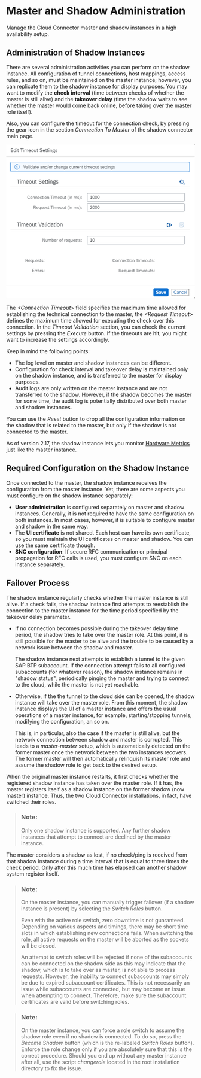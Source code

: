 <!-- loio7f57de170fbd4405ab485880772af1f1 -->

# Master and Shadow Administration

Manage the Cloud Connector master and shadow instances in a high availability setup.



## Administration of Shadow Instances

There are several administration activities you can perform on the shadow instance. All configuration of tunnel connections, host mappings, access rules, and so on, must be maintained on the master instance; however, you can replicate them to the shadow instance for display purposes. You may want to modify the **check interval** \(time between checks of whether the master is still alive\) and the **takeover delay** \(time the shadow waits to see whether the master would come back online, before taking over the master role itself\).

Also, you can configure the timeout for the connection check, by pressing the gear icon in the section *Connection To Master* of the shadow connector main page.

![](images/SCC_HA_-_Shadow_TimoutSettings_355ae0c.png)

The *<Connection Timeout\>* field specifies the maximum time allowed for establishing the technical connection to the master, the *<Request Timeout\>* defines the maximum time allowed for executing the check over this connection. In the *Timeout Validation* section, you can check the current settings by pressing the *Execute* button. If the timeouts are hit, you might want to increase the settings accordingly.

Keep in mind the following points:

-   The log level on master and shadow instances can be different.
-   Configuration for check interval and takeover delay is maintained only on the shadow instance, and is transferred to the master for display purposes.
-   Audit logs are only written on the master instance and are not transferred to the shadow. However, if the shadow becomes the master for some time, the audit log is potentially distributed over both master and shadow instances.

You can use the *Reset* button to drop all the configuration information on the shadow that is related to the master, but only if the shadow is not connected to the master.

As of version 2.17, the shadow instance lets you monitor [Hardware Metrics](hardware-metrics-6684f08.md) just like the master instance.



<a name="loio7f57de170fbd4405ab485880772af1f1__section_gpl_5vr_v4b"/>

## Required Configuration on the Shadow Instance

Once connected to the master, the shadow instance receives the configuration from the master instance. Yet, there are some aspects you must configure on the shadow instance separately:

-   **User administration** is configured separately on master and shadow instances. Generally, it is not required to have the same configuration on both instances. In most cases, however, it is suitable to configure master and shadow in the same way.
-   The **UI certificate** is not shared. Each host can have its own certificate, so you must maintain the UI certificates on master and shadow. You can use the same certificate though.
-   **SNC configuration**: If secure RFC communication or principal propagation for RFC calls is used, you must configure SNC on each instance separately.



## Failover Process

The shadow instance regularly checks whether the master instance is still alive. If a check fails, the shadow instance first attempts to reestablish the connection to the master instance for the time period specified by the takeover delay parameter.

-   If no connection becomes possible during the takeover delay time period, the shadow tries to take over the master role. At this point, it is still possible for the master to be alive and the trouble to be caused by a network issue between the shadow and master.

    The shadow instance next attempts to establish a tunnel to the given SAP BTP subaccount. If the connection attempt fails to all configured subaccounts \(for whatever reason\), the shadow instance remains in "shadow status", periodically pinging the master and trying to connect to the cloud, while the master is not yet reachable.

-   Otherwise, if the the tunnel to the cloud side can be opened, the shadow instance will take over the master role. From this moment, the shadow instance displays the UI of a master instance and offers the usual operations of a master instance, for example, starting/stopping tunnels, modifying the configuration, an so on.

    This is, in particular, also the case if the master is still alive, but the network connection between shadow and master is corrupted. This leads to a *master-master* setup, which is automatically detected on the former master once the network between the two instances recovers. The former master will then automatically relinquish its master role and assume the shadow role to get back to the desired setup.


When the original master instance restarts, it first checks whether the registered shadow instance has taken over the master role. If it has, the master registers itself as a shadow instance on the former shadow \(now master\) instance. Thus, the two Cloud Connector installations, in fact, have switched their roles.

> ### Note:  
> Only one shadow instance is supported. Any further shadow instances that attempt to connect are declined by the master instance.

The master considers a shadow as lost, if no check/ping is received from that shadow instance during a time interval that is equal to three times the check period. Only after this much time has elapsed can another shadow system register itself.

> ### Note:  
> On the master instance, you can manually trigger failover \(if a shadow instance is present\) by selecting the *Switch Roles* button.
> 
> Even with the active role switch, zero downtime is not guaranteed. Depending on various aspects and timings, there may be short time slots in which establishing new connections fails. When switching the role, all active requests on the master will be aborted as the sockets will be closed.
> 
> An attempt to switch roles will be rejected if none of the subaccounts can be connected on the shadow side as this may indicate that the shadow, which is to take over as master, is not able to process requests. However, the inability to connect subaccounts may simply be due to expired subaccount certificates. This is not necessarily an issue while subaccounts are connected, but may become an issue when attempting to connect. Therefore, make sure the subaccount certificates are valid before switching roles.

> ### Note:  
> On the master instance, you can force a role switch to assume the shadow role even if no shadow is connected. To do so, press the *Become Shadow* button \(which is the re-labeled *Switch Roles* button\). Enforce the role change only if you are absolutely sure that this is the correct procedure. Should you end up without any master instance after all, use the script *changerole* located in the root installation directory to fix the issue.

